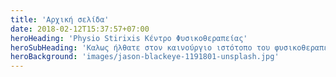```yaml
---
title: 'Αρχική σελίδα'
date: 2018-02-12T15:37:57+07:00
heroHeading: 'Physio Stirixis Κέντρο Φυσικοθεραπείας'
heroSubHeading: 'Καλως ήλθατε στον καινούργιο ιστότοπο του φυσικοθεραπευτηρίου μας.'
heroBackground: 'images/jason-blackeye-1191801-unsplash.jpg'
---
```


